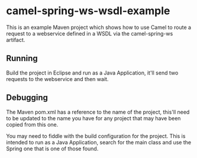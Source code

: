 # camel-spring-ws-wsdl-example

This is an example Maven project which shows how to use Camel to route a request to a webservice defined in a WSDL via the camel-spring-ws artifact.

## Running

Build the project in Eclipse and run as a Java Application, it'll send two requests to the webservice and then wait.

## Debugging

The Maven pom.xml has a reference to the name of the project, this'll need to be updated to the name you have for any project that may have been copied from this one.

You may need to fiddle with the build configuration for the project. This is intended to run as a Java Application, search for the main class and use the Spring one that is one of those found.